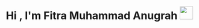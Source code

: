
<h1 align="center">Hi , I'm Fitra Muhammad Anugrah <img src="https://media.giphy.com/media/hvRJCLFzcasrR4ia7z/giphy.gif" width="35"></h1>
